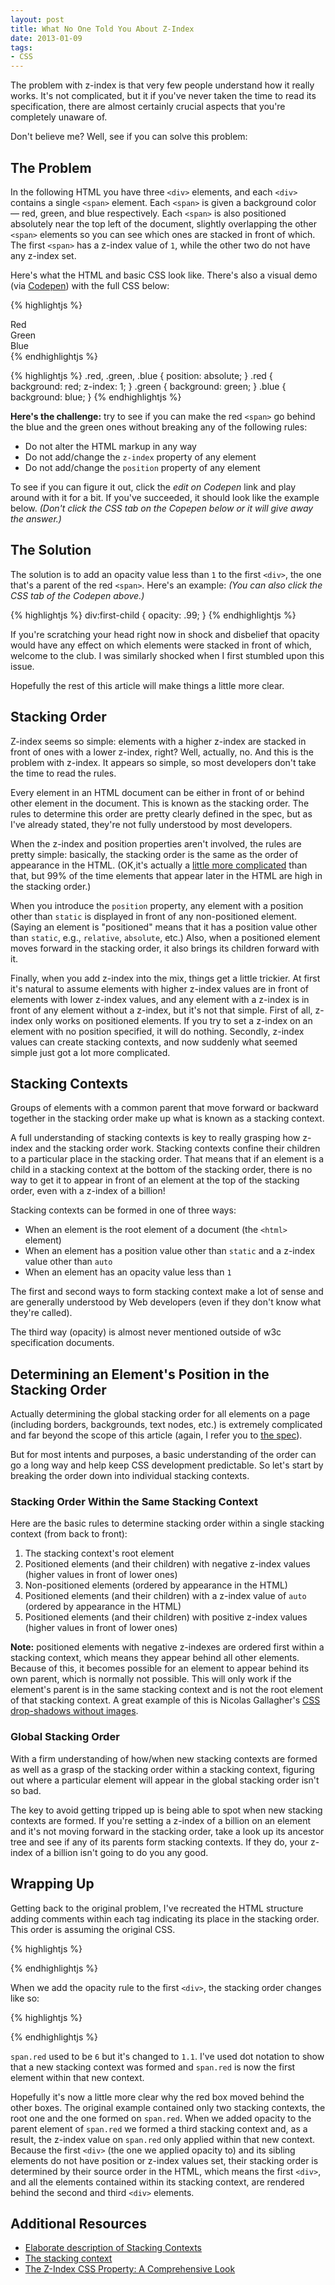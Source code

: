 ```yaml
---
layout: post
title: What No One Told You About Z-Index
date: 2013-01-09
tags:
- CSS
---
```


The problem with z-index is that very few people understand how it really works. It's not complicated, but it if you've never taken the time to read its specification, there are almost certainly crucial aspects that you're completely unaware of.

Don't believe me? Well, see if you can solve this problem:

## The Problem

In the following HTML you have three `<div>` elements, and each `<div>` contains a single `<span>` element. Each `<span>` is given a background color &mdash; red, green, and blue respectively. Each `<span>` is also positioned absolutely near the top left of the document, slightly overlapping the other `<span>` elements so you can see which ones are stacked in front of which. The first `<span>` has a z-index value of `1`, while the other two do not have any z-index set.

Here's what the HTML and basic CSS look like. There's also a visual demo (via [Codepen](http://codepen.io)) with the full CSS below:

{% highlightjs %}
<div>
  <span class="red">Red</span>
</div>
<div>
  <span class="green">Green</span>
</div>
<div>
  <span class="blue">Blue</span>
</div>
{% endhighlightjs %}

{% highlightjs %}
.red, .green, .blue {
  position: absolute;
}
.red {
  background: red;
  z-index: 1;
}
.green {
  background: green;
}
.blue {
  background: blue;
}
{% endhighlightjs %}

<div class="codepen-wrapper">
  <spanre class="codepen" data-height="240" data-type="result" data-href="ksBaI" data-user="philipwalton"><code></code></pre>
</div>

**Here's the challenge:** try to see if you can make the red `<span>` go behind the blue and the green ones without breaking any of the following rules:

* Do not alter the HTML markup in any way
* Do not add/change the `z-index` property of any element
* Do not add/change the `position` property of any element

To see if you can figure it out, click the *edit on Codepen* link and play around with it for a bit. If you've succeeded, it should look like the example below. *(Don't click the CSS tab on the Copepen below or it will give away the answer.)*

<div class="codepen-wrapper">
  <spanre class="codepen" data-height="240" data-type="result" data-href="dfCtb" data-user="philipwalton" data-safe="true"><code></code></pre>
</div>

## The Solution

The solution is to add an opacity value less than `1` to the first `<div>`, the one that's a parent of the red `<span>`. Here's an example: *(You can also click the CSS tab of the Codepen above.)*

{% highlightjs %}
div:first-child {
  opacity: .99;
}
{% endhighlightjs %}

If you're scratching your head right now in shock and disbelief that opacity would have any effect on which elements were stacked in front of which, welcome to the club. I was similarly shocked when I first stumbled upon this issue.

Hopefully the rest of this article will make things a little more clear.

## Stacking Order

Z-index seems so simple: elements with a higher z-index are stacked in front of ones with a lower z-index, right? Well, actually, no. And this is the problem with z-index. It appears so simple, so most developers don't take the time to read the rules.

Every element in an HTML document can be either in front of or behind other element in the document. This is known as the stacking order. The rules to determine this order are pretty clearly defined in the spec, but as I've already stated, they're not fully understood by most developers.

When the z-index and position properties aren't involved, the rules are pretty simple: basically, the stacking order is the same as the order of appearance in the HTML. (OK,it's actually a [little more complicated](http://www.w3.org/TR/CSS2/zindex.html) than that, but 99% of the time elements that appear later in the HTML are high in the stacking order.)

When you introduce the `position` property, any element with a position other than `static` is displayed in front of any non-positioned element. (Saying an element is "positioned" means that it has a position value other than `static`, e.g., `relative`, `absolute`, etc.) Also, when a positioned element moves forward in the stacking order, it also brings its children forward with it.

Finally, when you add z-index into the mix, things get a little trickier. At first it's natural to assume elements with higher z-index values are in front of elements with lower z-index values, and any element with a z-index is in front of any element without a z-index, but it's not that simple. First of all, z-index only works on positioned elements. If you try to set a z-index on an element with no position specified, it will do nothing. Secondly, z-index values can create stacking contexts, and now suddenly what seemed simple just got a lot more complicated.

## Stacking Contexts

Groups of elements with a common parent that move forward or backward together in the stacking order make up what is known as a stacking context.

A full understanding of stacking contexts is key to really grasping how z-index and the stacking order work. Stacking contexts confine their children to a particular place in the stacking order. That means that if an element is a child in a stacking context at the bottom of the stacking order, there is no way to get it to appear in front of an element at the top of the stacking order, even with a z-index of a billion!

Stacking contexts can be formed in one of three ways:

*   When an element is the root element of a document (the `<html>` element)
*   When an element has a position value other than `static` and a z-index value other than `auto`
*   When an element has an opacity value less than `1`

The first and second ways to form stacking context make a lot of sense and are generally understood by Web developers (even if they don't know what they're called).

The third way (opacity) is almost never mentioned outside of w3c specification documents.

## Determining an Element's Position in the Stacking Order

Actually determining the global stacking order for all elements on a page (including borders, backgrounds, text nodes, etc.) is extremely complicated and far beyond the scope of this article (again, I refer you to [the spec](http://www.w3.org/TR/CSS2/zindex.html)).

But for most intents and purposes, a basic understanding of the order can go a long way and help keep CSS development predictable. So let's start by breaking the order down into individual stacking contexts.

### Stacking Order Within the Same Stacking Context

Here are the basic rules to determine stacking order within a single stacking context (from back to front):

1.  The stacking context's root element
2.  Positioned elements (and their children) with negative z-index values (higher values in front of lower ones)
3.  Non-positioned elements (ordered by appearance in the HTML)
4.  Positioned elements (and their children) with a z-index value of `auto` (ordered by appearance in the HTML)
5.  Positioned elements (and their children) with positive z-index values (higher values in front of lower ones)

**Note:** positioned elements with negative z-indexes are ordered first within a stacking context, which means they appear behind all other elements. Because of this, it becomes possible for an element to appear behind its own parent, which is normally not possible. This will only work if the element's parent is in the same stacking context and is not the root element of that stacking context. A great example of this is Nicolas Gallagher's [CSS drop-shadows without images](http://nicolasgallagher.com/css-drop-shadows-without-images/demo/).

### Global Stacking Order

With a firm understanding of how/when new stacking contexts are formed as well as a grasp of the stacking order within a stacking context, figuring out where a particular element will appear in the global stacking order isn't so bad.

The key to avoid getting tripped up is being able to spot when new stacking contexts are formed. If you're setting a z-index of a billion on an element and it's not moving forward in the stacking order, take a look up its ancestor tree and see if any of its parents form stacking contexts. If they do, your z-index of a billion isn't going to do you any good.

## Wrapping Up

Getting back to the original problem, I've recreated the HTML structure adding comments within each tag indicating its place in the stacking order. This order is assuming the original CSS.

{% highlightjs %}
<div><!-- 1 -->
  <span class="red"><!-- 6 --></span>
</div>
<div><!-- 2 -->
  <span class="green"><!-- 4 --><span>
</div>
<div><!-- 3 -->
  <span class="blue"><!-- 5 --></span>
</div>
{% endhighlightjs %}

When we add the opacity rule to the first `<div>`, the stacking order changes like so:

{% highlightjs %}
<div><!-- 1 -->
  <span class="red"><!-- 1.1 --></span>
</div>
<div><!-- 2 -->
  <span class="green"><!-- 4 --><span>
</div>
<div><!-- 3 -->
  <span class="blue"><!-- 5 --></span>
</div>
{% endhighlightjs %}

`span.red` used to be `6` but it's changed to `1.1`. I've used dot notation to show that a new stacking context was formed and `span.red` is now the first element within that new context.

Hopefully it's now a little more clear why the red box moved behind the other boxes. The original example contained only two stacking contexts, the root one and the one formed on `span.red`. When we added opacity to the parent element of `span.red` we formed a third stacking context and, as a result, the z-index value on `span.red` only applied within that new context. Because the first `<div>` (the one we applied opacity to) and its sibling elements do not have position or z-index values set, their stacking order is determined by their source order in the HTML, which means the first `<div>`, and all the elements contained within its stacking context, are rendered behind the second and third `<div>` elements.

## Additional Resources

* [Elaborate description of Stacking Contexts](http://www.w3.org/TR/CSS2/zindex.html)
* [The stacking context](https://developer.mozilla.org/en-US/docs/CSS/Understanding_z-index/The_stacking_context)
* [The Z-Index CSS Property: A Comprehensive Look](http://coding.smashingmagazine.com/2009/09/15/the-z-index-css-property-a-comprehensive-look/)

<script async src="http://codepen.io/assets/embed/ei.js"></script>